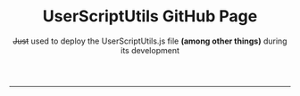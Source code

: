 <header>

<!--
  <<< Author notes: Course header >>>
  Include a 1280×640 image, course title in sentence case, and a concise description in emphasis.
  In your repository settings: enable template repository, add your 1280×640 social image, auto delete head branches.
  Add your open source license, GitHub uses MIT license.
-->

# UserScriptUtils GitHub Page

~~Just~~ used to deploy the UserScriptUtils.js file **(among other things)** during its development

</header>

<!--
  <<< Author notes: Finish >>>
  Review what we learned, ask for feedback, provide next steps.
-->

<footer>

<!--
  <<< Author notes: Footer >>>
  Add a link to get support, GitHub status page, code of conduct, license link.
-->

---

</footer>

